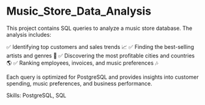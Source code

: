 # Music_Store_Data_Analysis

This project contains SQL queries to analyze a music store database. The analysis includes:

✅ Identifying top customers and sales trends 📈
✅ Finding the best-selling artists and genres 🎤
✅ Discovering the most profitable cities and countries 🌎
✅ Ranking employees, invoices, and music preferences 🎶

Each query is optimized for PostgreSQL and provides insights into customer spending, music preferences, and business performance.

Skills: PostgreSQL, SQL
